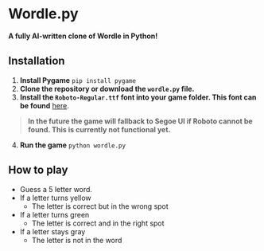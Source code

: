 # Wordle.py
**A fully AI-written clone of Wordle in Python!**


## Installation
1. **Install Pygame** `pip install pygame`
2. **Clone the repository or download the `wordle.py` file.**
3. **Install the `Roboto-Regular.ttf` font into your game folder. This font can be found** [here](https://fonts.google.com/specimen/Roboto).
> **__In the future the game will fallback to Segoe UI if Roboto cannot be found. This is currently not functional yet.__**
4. **Run the game**
`python wordle.py`


## How to play
- Guess a 5 letter word.
- If a letter turns yellow
  - The letter is correct but in the wrong spot
- If a letter turns green
  - The letter is correct and in the right spot
- If a letter stays gray
  - The letter is not in the word
